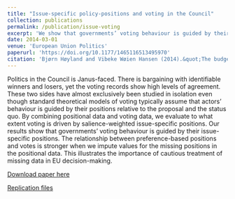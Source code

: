 ```yaml
---
title: "Issue-specific policy-positions and voting in the Council"
collection: publications
permalink: /publication/issue-voting
excerpt: 'We show that governments’ voting behaviour is guided by their issue-specific positions. '
date: 2014-03-01
venue: 'European Union Politics'
paperurl: 'https://doi.org/10.1177/1465116513495970'
citation: 'Bjørn Høyland and Vibeke Wøien Hansen (2014).&quot;The budgetary procedure in the European Union and the implications of the Treaty of Lisbon.&quot;<i> European Union Politics</i>  15 (1) 59 - 81.'
---
```

Politics in the Council is Janus-faced. There is bargaining with identifiable winners and losers, yet the voting records show high levels of agreement. These two sides have almost exclusively been studied in isolation even though standard theoretical models of voting typically assume that actors’ behaviour is guided by their positions relative to the proposal and the status quo. By combining positional data and voting data, we evaluate to what extent voting is driven by salience-weighted issue-specific positions. Our results show that governments’ voting behaviour is guided by their issue-specific positions. The relationship between preference-based positions and votes is stronger when we impute values for the missing positions in the positional data. This illustrates the importance of cautious treatment of missing data in EU decision-making.

[Download paper here](http://journals.sagepub.com/doi/pdf/10.1177/1465116513495970)

[Replication files](https://bjornhoyland.github.io/files/issue-voting.zip)
